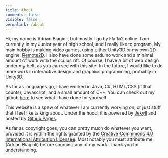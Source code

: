 ```yaml
---
title: About
comments: false
visible: false
permalink: /about
---
```

Hi, my name is Adrian Biagioli, but mostly I go by Flafla2 online.  I am currently in my Junior year of high school, and I really like to program.  My main hobby is making video games, using either Unity3D or my own 2D engine, [Remote2D](https://github.com/Flafla2/Remote2D-Engine).  I also have done some arduino work and a minimal amount of work with the oculus rift.  Of course, I have a bit of web design under my belt, as you can see with this site.  In the future, I would like to do more work in interactive design and graphics programming, probably in Unity3D.

As far as languages go, I have worked in Java, C#, HTML/CSS (if that counts), Javascript, and a small amount of C++.  You can check out my github [here](https://github.com/Flafla2) to see what I have done for yourself.

This website is a spew of whatever I am currently working on, or just stuff that I feel like talking about.  Under the hood, it is powered by [Jekyll](http://jekyllrb.com) and hosted by [Github Pages](http://pages.github.com).

As far as copyright goes, you can pretty much do whatever you want, provided it is within the rights granted by the [Creative Commmons 4.0 International Attribution Licensee](http://creativecommons.org/licenses/by/4.0/).  Most notably you must attribute me (Adrian Biagioli) before sourcing any of my work.  Thank you for understanding.